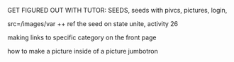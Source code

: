GET FIGURED OUT WITH TUTOR: SEEDS, seeds with pivcs, pictures, login,

src=/images/var ++ ref the seed on state unite, activity 26

making links to specific category on the front page

how to make a picture inside of a picture jumbotron
